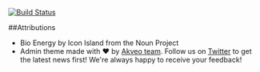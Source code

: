 [![Build Status](https://travis-ci.org/simpleponics/Ponics.Admin.svg?branch=master)](https://travis-ci.org/simpleponics/Ponics.Admin)

##Attributions

* Bio Energy by Icon Island from the Noun Project
* Admin theme made with :heart: by [Akveo team](http://akveo.com/). Follow us on [Twitter](https://twitter.com/akveo_inc) to get the latest news first!
We're always happy to receive your feedback!

